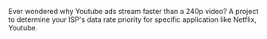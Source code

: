 Ever wondered why Youtube ads stream faster than a 240p video? A project to determine your ISP's data rate priority for specific application like Netflix, Youtube.
